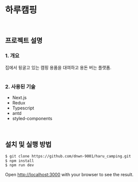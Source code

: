 # 하루캠핑
<br/>

## 프로젝트 설명
### 1. 개요
집에서 뒹굴고 있는 캠핑 용품을 대여하고 용돈 버는 플랫폼.
<br/>
<br/>

### 2. 사용된 기술
- Next.js
- Redux
- Typescript
- antd
- styled-components
<br/>

## 설치 및 실행 방법

```bash
$ git clone https://github.com/dnwn-9001/haru_camping.git
$ npm install
$ npm run dev
```

Open [http://localhost:3000](http://localhost:3000) with your browser to see the result.

